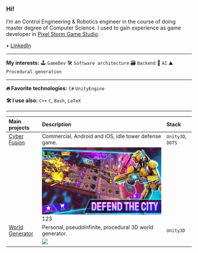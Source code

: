 ### Hi!
I’m an Control Engineering & Robotics engineer in the course of doing master degree of Computer Science.
I used to gain experience as game developer in [Pixel Storm Game Studio](https://pixelstorm.pl/).

 • [LinkedIn](https://www.linkedin.com/in/micha%C5%82-wi%C4%99cek-8286b1206/)

___
**My interests:**
🕹 `GameDev`
🛠 `Software architecture`
🗃 `Backend`
🤖 `AI`
⛰ `Procedural generation`

___
**🔥 Favorite technologies:**
`C#` `UnityEngine`

**🛠 I use also:**
`C++`
`C`,
`Bash`,
`LaTeX`
  
___
| **Main projects** | Description                                     | Stack                  |
| :---------------- | :--------------------------------------------------- | :---------------- |
| [Cyber Fusion]    | Commercial, Android and iOS, idle tower defense game. | `Unity3D`, `DOTS` |
|                   |    ![](CyberFusion.png) 123                              |                   |
| [World Generator] | Personal, pseudoinfinite, procedural 3D world generator. | `Unity3D`      |
|                   | ![](https://github.com/wiecek1873/WorldGenerator/blob/main/Docs/MainImage.png)   | |

[Cyber Fusion]: https://play.google.com/store/apps/details?id=com.PixelStorm.CyberPolice2&hl=pl&gl=US
[World Generator]: https://github.com/wiecek1873/WorldGenerator
